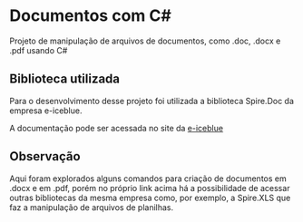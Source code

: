 # Documentos com C#
Projeto de manipulação de arquivos de documentos, como .doc, .docx e .pdf usando C#

## Biblioteca utilizada

Para o desenvolvimento desse projeto foi utilizada a biblioteca Spire.Doc da empresa e-iceblue.

A documentação pode ser acessada no site da [e-iceblue](https://www.e-iceblue.com/Introduce/word-for-net-introduce/guideline.html "Visitar o site")

## Observação

Aqui foram explorados alguns comandos para criação de documentos em .docx e em .pdf, porém no próprio link acima há a possibilidade de acessar outras bibliotecas da mesma empresa como, por exemplo, a Spire.XLS que faz a manipulação de arquivos de planilhas.
